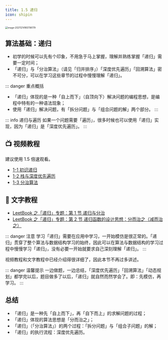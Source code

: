 ```yaml
---
title: 1.5 递归
icon: shipin
---
```


<img src="https://tva1.sinaimg.cn/large/008i3skNgy1gxdgspjq3hj30xg0isgn4.jpg" alt="image-20211214165706179" style="zoom:50%;" />

## 算法基础：递归

- 初学的时候可以先有个印象，不用急于马上掌握，理解并熟练掌握「递归」需要一定时间；
- 「递归」与「分治算法」（请见「归并排序」）「深度优先遍历」「回溯算法」密不可分，可以在学习这些章节的过程中慢慢理解「递归」。

::: danger 重点概括

- 「递归」体现的是一种「自上而下」（自顶向下）解决问题的编程思想，是编程中特有的一种语法现象；
- 使用「递归」解决问题，有「拆分问题」与「组合问题的解」两个部分。
  :::

::: info 递归与遍历
如果一个问题需要「遍历」，很多时候也可以使用「递归」实现，因为「递归」是「深度优先遍历」。
:::

## :tv: **视频教程**

建议使用 1.5 倍速观看。

- [1-1 初识递归](https://www.bilibili.com/video/BV11h411h7nT?p=1)
- [1-2 栈与深度优先遍历](https://www.bilibili.com/video/BV11h411h7nT?p=2)
- [1-3 分治算法](https://www.bilibili.com/video/BV11h411h7nT?p=3)

## :notebook_with_decorative_cover: 文字教程

- [LeetBook 之「递归」专题：第 1 节 递归与分治](https://leetcode-cn.com/leetbook/read/recursion-and-divide-and-conquer/r24abc/)
- [LeetBook 之「递归」专题：第 2 节 递归函数的设计思想：分而治之（减而治之）](https://leetcode-cn.com/leetbook/read/recursion-and-divide-and-conquer/r21rci/)

::: danger 注意
学习「递归」需要在应用中学习，一开始模仿是很正常的。「递归」贯穿了整个算法与数据结构学习的始终，因此可以在算法与数据结构的学习过程中慢慢学习「递归」，没有必要一开始就要求自己深刻理解「递归」。
:::

视频教程和文字教程中已经介绍得很详细了，因此本节不再过多讲述。

::: danger 温馨提示
一边做题，一边总结，「深度优先遍历」「回溯算法」「动态规划」都学完以后，题目做多了以后，「递归」就自然而然学会了。即：先模仿，再学习。
:::

## 总结

- 「递归」是一种先「自上而下」，再「自下而上」的求解问题的过程；
- 「递归」体现的算法思想是「分而治之」；
- 「递归」（「分治算法」）的两个过程：「拆分问题」与「组合子问题」的解；
- 「递归」的执行流程：深度优先遍历。
